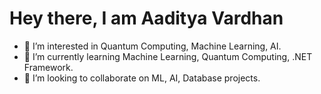 # Hey there, I am Aaditya Vardhan
- 👀 I’m interested in Quantum Computing, Machine Learning, AI. 
- 🌱 I’m currently learning Machine Learning, Quantum Computing, .NET Framework.
- 💞️ I’m looking to collaborate on ML, AI, Database projects. 


<!---
intrinsicvardhan/intrinsicvardhan is a ✨ special ✨ repository because its `README.md` (this file) appears on your GitHub profile.
You can click the Preview link to take a look at your changes.
--->
